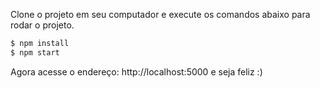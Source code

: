 Clone o projeto em seu computador e execute os comandos abaixo para rodar o projeto.

```bash
$ npm install
$ npm start
```

Agora acesse o endereço: http://localhost:5000  e seja feliz :)